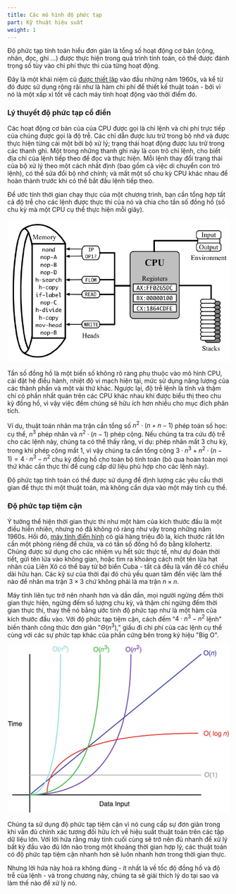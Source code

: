 ```yaml
---
title: Các mô hình độ phức tạp
part: Kỹ thuật hiệu suất
weight: 1
---
```


Độ phức tạp tính toán hiểu đơn giản là tổng số hoạt động cơ bản (cộng, nhân, đọc, ghi ...) được thực hiện trong quá trình tính toán, có thể được đánh trọng số tùy vào chi phí thực thi của từng hoạt động.

Đây là một khái niệm cũ [được thiết lập](http://www.cs.albany.edu/~res/comp_complexity_ams_1965.pdf) vào đầu những năm 1960s, và kể từ đó được sử dụng rộng rãi như là hàm chi phí để thiết kế thuật toán - bởi vì nó là một xấp xỉ tốt về cách máy tính hoạt động vào thời điểm đó.

### Lý thuyết độ phức tạp cổ điển

Các hoạt động cơ bản của của CPU được gọi là chỉ lệnh và chi phí trực tiếp của chúng được gọi là độ trễ. Các chỉ dẫn được lưu trữ trong bộ nhớ và được thực hiện từng cái một bởi bộ xử lý; trạng thái hoạt động được lưu trữ trong các thanh ghi. Một trong những thanh ghi này là con trỏ chỉ lệnh, cho biết địa chỉ của lệnh tiếp theo để đọc và thực hiện. Mỗi lệnh thay đổi trạng thái của bộ xử lý theo một cách nhất định (bao gồm cả việc di chuyển con trỏ lệnh), có thể sửa đổi bộ nhớ chính; và mất một số chu kỳ CPU khác nhau để hoàn thành trước khi có thể bắt đầu lệnh tiếp theo.

Để ước tính thời gian chạy thực của một chương trình, bạn cần tổng hợp tất cả độ trễ cho các lệnh được thực thi của nó và chia cho tần số đồng hồ (số chu kỳ mà một CPU cụ thể thực hiện mỗi giây).

![](img/cpu.png)

Tần số đồng hồ là một biến số không rõ ràng phụ thuộc vào mô hình CPU, cài đặt hệ điều hành, nhiệt độ vi mạch hiện tại, mức sử dụng năng lượng của các thành phần và một vài thứ khác. Ngược lại, độ trễ lệnh là tĩnh và thậm chí có phần nhất quán trên các CPU khác nhau khi được biểu thị theo chu kỳ đồng hồ, vì vậy việc đếm chúng sẽ hữu ích hơn nhiều cho mục đích phân tích.

Ví dụ, thuật toán nhân ma trận cần tổng số $n^2 \cdot (n + n - 1)$ phép toán số học: cụ thể, $n^3$ phép nhân và $n^2 \cdot (n - 1)$ phép cộng. Nếu chúng ta tra cứu độ trễ cho các lệnh này, chúng ta có thể thấy rằng, ví dụ: phép nhân mất 3 chu kỳ, trong khi phép cộng mất 1, vì vậy chúng ta cần tổng cộng $3 \cdot n^3 + n^2 \cdot (n - 1) = 4 \cdot n^3 - n^2$ chu kỳ đồng hồ cho toàn bộ tính toán (bỏ qua hoàn toàn mọi thứ khác cần thực thi để cung cấp dữ liệu phù hợp cho các lệnh này).

Độ phức tạp tính toán có thể được sử dụng để định lượng các yêu cầu thời gian để thực thi một thuật toán, mà không cần dựa vào một máy tính cụ thể.

### Độ phức tạp tiệm cận

Ý tưởng thể hiện thời gian thực thi như một hàm của kích thước đầu là một điều hiển nhiên, nhưng nó đã không rõ ràng như vậy trong những năm 1960s. Hồi đó, [máy tính điển hình](https://en.wikipedia.org/wiki/CDC_1604) có giá hàng triệu đô la, kích thước rất lớn cần một phòng riêng để chứa, và có tần số đồng hồ đo bằng kilohertz. Chúng được sử dụng cho các nhiệm vụ hết sức thực tế, như dự đoán thời tiết, gửi tên lửa vào không gian, hoặc tìm ra khoảng cách một tên lửa hạt nhân của Liên Xô có thể bay từ bờ biển Cuba - tất cả đều là vấn đề có chiều dài hữu hạn. Các kỹ sư của thời đại đó chủ yếu quan tâm đến việc làm thế nào để nhân ma trận $3 \times 3$ chứ không phải là ma trận $n \times n$.

Máy tính liên tục trở nên nhanh hơn và dần dần, mọi người ngừng đếm thời gian thực hiện, ngừng đếm số lượng chu kỳ, và thậm chí ngừng đếm thời gian thực thi, thay thế nó bằng ước tính độ phức tạp như là một hàm của kích thước đầu vào. Với độ phức tạp tiệm cận, cách đếm "$4 \cdot n^3 - n^2$ lệnh" biến thành công thức đơn giản "$\Theta(n^3)$," giấu đi chi phí của các lệnh cụ thể cùng với các sự phức tạp khác của phần cứng bên trong ký hiệu "Big O".

![](img/complexity.jpg)


Chúng ta sử dụng độ phức tạp tiệm cận vì nó cung cấp sự đơn giản trong khi vẫn đủ chính xác tương đối hữu ích về hiệu suất thuật toán trên các tập dữ liệu lớn. Với lời hứa rằng máy tính cuối cùng sẽ trở nên đủ nhanh để xử lý bất kỳ đầu vào đủ lớn nào trong một khoảng thời gian hợp lý, các thuật toán có độ phức tạp tiệm cận nhanh hơn sẽ luôn nhanh hơn trong thời gian thực.


Nhưng lời hứa này hoá ra không đúng - ít nhất là về tốc độ đồng hồ và độ trễ của lệnh - và trong chương này, chúng ta sẽ giải thích lý do tại sao và làm thế nào để xử lý nó.